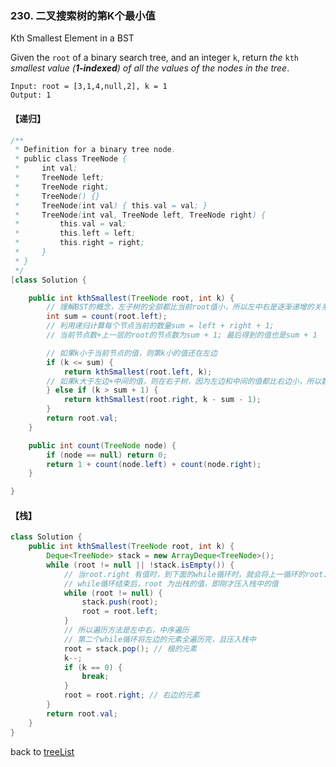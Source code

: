 ### 230. 二叉搜索树的第K个最小值

Kth Smallest Element in a BST

Given the `root` of a binary search tree, and an integer `k`, return *the* `kth` *smallest value (**1-indexed**) of all the values of the nodes in the tree*.

```
Input: root = [3,1,4,null,2], k = 1
Output: 1
```

#### 【递归】

```java
/**
 * Definition for a binary tree node.
 * public class TreeNode {
 *     int val;
 *     TreeNode left;
 *     TreeNode right;
 *     TreeNode() {}
 *     TreeNode(int val) { this.val = val; }
 *     TreeNode(int val, TreeNode left, TreeNode right) {
 *         this.val = val;
 *         this.left = left;
 *         this.right = right;
 *     }
 * }
 */
[class Solution {

    public int kthSmallest(TreeNode root, int k) {
        // 理解BST的概念，左子树的全部都比当前root值小，所以左中右是逐渐递增的关系
        int sum = count(root.left); 
        // 利用递归计算每个节点当前的数量sum = left + right + 1;
        // 当前节点数+上一层的root的节点数为sum + 1; 最后得到的值也是sum + 1

        // 如果k小于当前节点的值，则第k小的值还在左边
        if (k <= sum) { 
            return kthSmallest(root.left, k);
        // 如果k大于左边+中间的值，则在右子树，因为左边和中间的值都比右边小，所以数量上需要从k中减去
        } else if (k > sum + 1) {
            return kthSmallest(root.right, k - sum - 1);
        }
        return root.val;
    }

    public int count(TreeNode node) {
        if (node == null) return 0;
        return 1 + count(node.left) + count(node.right);
    }

}
```


#### 【栈】

```java
class Solution {
    public int kthSmallest(TreeNode root, int k) {
        Deque<TreeNode> stack = new ArrayDeque<TreeNode>();
        while (root != null || !stack.isEmpty()) {
            // 当root.right 有值时，到下面的while循环时，就会将上一循环的root.right压入栈中
            // while循环结束后，root 为出栈的值，即刚才压入栈中的值
            while (root != null) {
                stack.push(root);
                root = root.left;
            }
            // 所以遍历方法是左中右，中序遍历
            // 第二个while循环将左边的元素全遍历完，且压入栈中
            root = stack.pop(); // 根的元素
            k--;
            if (k == 0) {
                break;
            }
            root = root.right; // 右边的元素
        }
        return root.val;
    }
}
```


back to [treeList](https://github.com/xiaoshuzhao/leetcode-notes-java/blob/main/%E6%95%B0%E6%8D%AE%E7%BB%93%E6%9E%84/%E4%BA%8C%E5%8F%89%E6%A0%91/Tree%20list.md)
